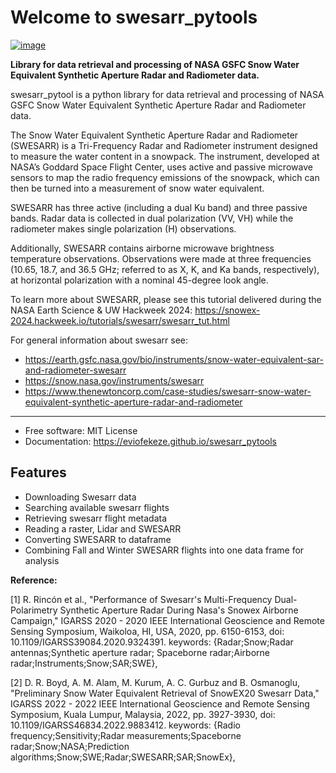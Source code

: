 # Welcome to swesarr_pytools


[![image](https://img.shields.io/pypi/v/swesarr_pytools.svg)](https://pypi.python.org/pypi/swesarr_pytools)


**Library for data retrieval and processing of NASA GSFC Snow Water Equivalent Synthetic Aperture Radar and Radiometer data.**

swesarr_pytool is a python library for data retrieval and processing of NASA GSFC Snow Water Equivalent Synthetic Aperture Radar and Radiometer data.

The Snow Water Equivalent Synthetic Aperture Radar and Radiometer (SWESARR) is a Tri-Frequency Radar and Radiometer
instrument designed to measure the water content in a snowpack. The instrument, developed at NASA’s Goddard Space Flight
Center, uses active and passive microwave sensors to map the radio frequency emissions of the snowpack, which can then be turned into a measurement of
snow water equivalent.

SWESARR has three active (including a dual Ku band) and three passive bands. Radar data is collected in dual polarization
(VV, VH) while the radiometer makes single polarization (H) observations.

Additionally, SWESARR contains airborne microwave brightness temperature observations. Observations were made at three
frequencies (10.65, 18.7, and 36.5 GHz; referred to as X, K, and Ka bands, respectively), at horizontal polarization
with a nominal 45-degree look angle.

To learn more about SWESARR, please see this tutorial delivered during the NASA Earth Science & UW Hackweek 2024:
https://snowex-2024.hackweek.io/tutorials/swesarr/swesarr_tut.html

For general information about swesarr see:

- https://earth.gsfc.nasa.gov/bio/instruments/snow-water-equivalent-sar-and-radiometer-swesarr
- https://snow.nasa.gov/instruments/swesarr
- https://www.thenewtoncorp.com/case-studies/swesarr-snow-water-equivalent-synthetic-aperture-radar-and-radiometer

---
-   Free software: MIT License
-   Documentation: <https://eviofekeze.github.io/swesarr_pytools>


## Features
- Downloading Swesarr data
- Searching available swesarr flights
- Retrieving swesarr flight metadata
- Reading a raster, Lidar and SWESARR
- Converting SWESARR to dataframe
- Combining Fall and Winter SWESARR flights into one data frame for analysis



**Reference:**

[1] R. Rincón et al., "Performance of Swesarr's Multi-Frequency Dual-Polarimetry Synthetic Aperture Radar During Nasa's
Snowex Airborne Campaign," IGARSS 2020 - 2020 IEEE International Geoscience and Remote Sensing Symposium, Waikoloa, HI,
USA, 2020, pp. 6150-6153, doi: 10.1109/IGARSS39084.2020.9324391. keywords: {Radar;Snow;Radar antennas;Synthetic aperture
radar; Spaceborne radar;Airborne radar;Instruments;Snow;SAR;SWE},

[2] D. R. Boyd, A. M. Alam, M. Kurum, A. C. Gurbuz and B. Osmanoglu, "Preliminary Snow Water Equivalent Retrieval of
SnowEX20 Swesarr Data," IGARSS 2022 - 2022 IEEE International Geoscience and Remote Sensing Symposium, Kuala Lumpur,
Malaysia, 2022, pp. 3927-3930, doi: 10.1109/IGARSS46834.2022.9883412. keywords: {Radio frequency;Sensitivity;Radar
measurements;Spaceborne radar;Snow;NASA;Prediction algorithms;Snow;SWE;Radar;SWESARR;SAR;SnowEx},
